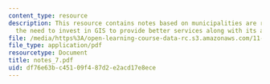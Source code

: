 ```yaml
---
content_type: resource
description: This resource contains notes based on municipalities are recognizing
  the need to invest in GIS to provide better services along with its advantages.
file: /media/https%3A/open-learning-course-data-rc.s3.amazonaws.com/11-522-research-seminar-on-urban-information-systems-fall-2005/df76e63bc45109f487d2e2acd17e8ece_notes_7.pdf
file_type: application/pdf
resourcetype: Document
title: notes_7.pdf
uid: df76e63b-c451-09f4-87d2-e2acd17e8ece
---
```

